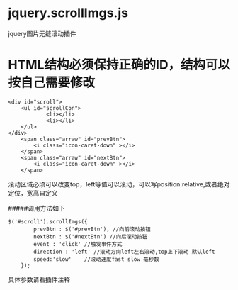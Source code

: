 jquery.scrollImgs.js
====================

jquery图片无缝滚动插件


HTML结构必须保持正确的ID，结构可以按自己需要修改
==================
   	<div id="scroll">
   		<ul id="scrollCon">
    			<li></li>
    			<li></li>
   		</ul>
   	</div>
 		<span class="arraw" id="prevBtn">
 			<i class="icon-caret-down" ></i>
 		</span>
 		<span class="arraw" id="nextBtn">
 			<i class="icon-caret-down" ></i>
 		</span>		

滚动区域必须可以改变top，left等值可以滚动，可以写position:relative,或者绝对定位，宽高自定义

#####调用方法如下

   	$('#scroll').scrollImgs({
 	    	prevBtn : $('#prevBtn'), //向前滚动按钮
 	    	nextBtn : $('#nextBtn') //向后滚动按钮
  			event : 'click' //触发事件方式
  			direction : 'left' //滚动方向left左右滚动,top上下滚动 默认left
  			speed:'slow'	//滚动速度fast slow 毫秒数
 	    });
 	    
 
具体参数请看插件注释
